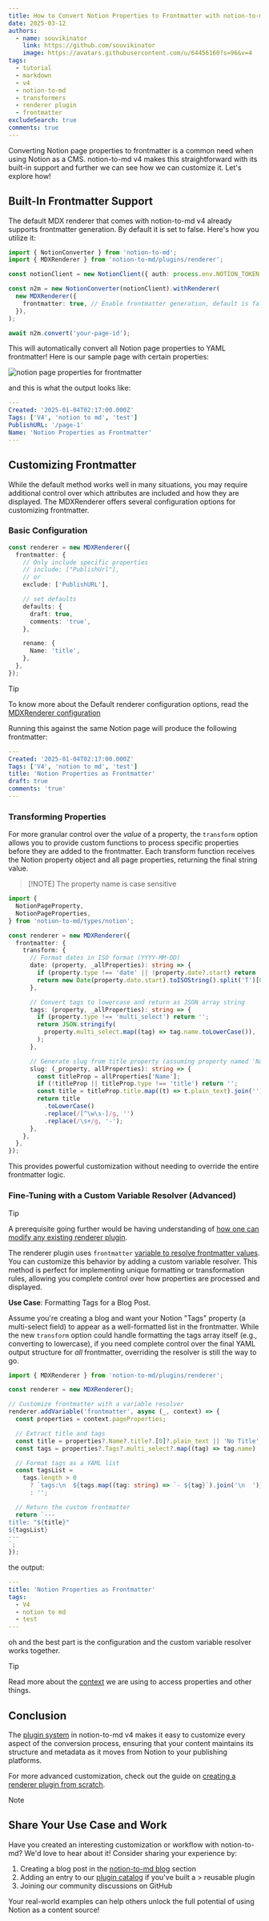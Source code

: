 ```yaml
---
title: How to Convert Notion Properties to Frontmatter with notion-to-md v4
date: 2025-03-12
authors:
  - name: souvikinator
    link: https://github.com/souvikinator
    image: https://avatars.githubusercontent.com/u/64456160?s=96&v=4
tags:
  - tutorial
  - markdown
  - v4
  - notion-to-md
  - transformers
  - renderer plugin
  - frontmatter
excludeSearch: true
comments: true
---
```


Converting Notion page properties to frontmatter is a common need when using Notion as a CMS. notion-to-md v4 makes this straightforward with its built-in support and further we can see how we can customize it. Let's explore how!

## Built-In Frontmatter Support

The default MDX renderer that comes with notion-to-md v4 already supports frontmatter generation. By default it is set to false. Here's how you utilize it:

```typescript
import { NotionConverter } from 'notion-to-md';
import { MDXRenderer } from 'notion-to-md/plugins/renderer';

const notionClient = new NotionClient({ auth: process.env.NOTION_TOKEN });

const n2m = new NotionConverter(notionClient).withRenderer(
  new MDXRenderer({
    frontmatter: true, // Enable frontmatter generation, default is false
  }),
);

await n2m.convert('your-page-id');
```

This will automatically convert all Notion page properties to YAML frontmatter! Here is our sample page with certain properties:

![notion page properties for frontmatter](/images/notion-properties-front-matter.png)

and this is what the output looks like:

```yaml
---
Created: '2025-01-04T02:17:00.000Z'
Tags: ['V4', 'notion to md', 'test']
PublishURL: '/page-1'
Name: 'Notion Properties as Frontmatter'
---
```

## Customizing Frontmatter

While the default method works well in many situations, you may require additional control over which attributes are included and how they are displayed. The MDXRenderer offers several configuration options for customizing frontmatter.

### Basic Configuration

```typescript {hl_lines=[6,9,10,11,12,14,15,16]}
const renderer = new MDXRenderer({
  frontmatter: {
    // Only include specific properties
    // include: ["PublishUrl"],
    // or
    exclude: ['PublishURL'],

    // set defaults
    defaults: {
      draft: true,
      comments: 'true',
    },

    rename: {
      Name: 'title',
    },
  },
});
```

> [!TIP]
> To know more about the Default renderer configuration options, read the [MDXRenderer configuration](../../docs/v4/concepts/configuration/#mdx-renderer-configuration)

Running this against the same Notion page will produce the following frontmatter:

```yaml
---
Created: '2025-01-04T02:17:00.000Z'
Tags: ['V4', 'notion to md', 'test']
title: 'Notion Properties as Frontmatter'
draft: true
comments: 'true'
---
```

### Transforming Properties

For more granular control over the _value_ of a property, the `transform` option allows you to provide custom functions to process specific properties before they are added to the frontmatter. Each transform function receives the Notion property object and all page properties, returning the final string value.

> [!NOTE] The property name is case sensitive

```typescript
import {
  NotionPageProperty,
  NotionPageProperties,
} from 'notion-to-md/types/notion';

const renderer = new MDXRenderer({
  frontmatter: {
    transform: {
      // Format dates in ISO format (YYYY-MM-DD)
      date: (property, _allProperties): string => {
        if (property.type !== 'date' || !property.date?.start) return '';
        return new Date(property.date.start).toISOString().split('T')[0];
      },

      // Convert tags to lowercase and return as JSON array string
      tags: (property, _allProperties): string => {
        if (property.type !== 'multi_select') return '';
        return JSON.stringify(
          property.multi_select.map((tag) => tag.name.toLowerCase()),
        );
      },

      // Generate slug from title property (assuming property named 'Name')
      slug: (_property, allProperties): string => {
        const titleProp = allProperties['Name'];
        if (!titleProp || titleProp.type !== 'title') return '';
        const title = titleProp.title.map((t) => t.plain_text).join('');
        return title
          .toLowerCase()
          .replace(/[^\w\s-]/g, '')
          .replace(/\s+/g, '-');
      },
    },
  },
});
```

This provides powerful customization without needing to override the entire frontmatter logic.

### Fine-Tuning with a Custom Variable Resolver (Advanced)

> [!TIP]
> A prerequisite going further would be having understanding of [how one can modify any existing renderer plugin](../../docs/v4/guides/how-to-modify-renderer-plugin/).

The renderer plugin uses `frontmatter` [variable to resolve frontmatter values](../../docs/v4/concepts/renderer-plugin/variables-and-templates). You can customize this behavior by adding a custom variable resolver. This method is perfect for implementing unique formatting or transformation rules, allowing you complete control over how properties are processed and displayed.

**Use Case**: Formatting Tags for a Blog Post.

Assume you're creating a blog and want your Notion "Tags" property (a multi-select field) to appear as a well-formatted list in the frontmatter. While the new `transform` option could handle formatting the tags array itself (e.g., converting to lowercase), if you need complete control over the final YAML output structure for _all_ frontmatter, overriding the resolver is still the way to go.

```typescript {hl_lines=[5,6,7,8,9,10,11,12,13,14,15,16,17,18,19,20,21,22,23,24]}
import { MDXRenderer } from 'notion-to-md/plugins/renderer';

const renderer = new MDXRenderer();

// Customize frontmatter with a variable resolver
renderer.addVariable('frontmatter', async (_, context) => {
  const properties = context.pageProperties;

  // Extract title and tags
  const title = properties?.Name?.title?.[0]?.plain_text || 'No Title';
  const tags = properties?.Tags?.multi_select?.map((tag) => tag.name) || [];

  // Format tags as a YAML list
  const tagsList =
    tags.length > 0
      ? `tags:\n  ${tags.map((tag: string) => `- ${tag}`).join('\n  ')}`
      : '';

  // Return the custom frontmatter
  return `---
title: "${title}"
${tagsList}
---
`;
});
```

the output:

```yaml
---
title: 'Notion Properties as Frontmatter'
tags:
  - V4
  - notion to md
  - test
---
```

oh and the best part is the configuration and the custom variable resolver works together.

> [!TIP]
> Read more about the [context](../../docs/v4/concepts/renderer-plugin/context) we are using to access properties and other things.

## Conclusion

The [plugin system](../../docs/v4/concepts/renderer-plugin/) in notion-to-md v4 makes it easy to customize every aspect of the conversion process, ensuring that your content maintains its structure and metadata as it moves from Notion to your publishing platforms.

For more advanced customization, check out the guide on [creating a renderer plugin from scratch](../../docs/v4/guides/how-to-create-renderer-from-scratch).

> [!NOTE]
>
> ## Share Your Use Case and Work
>
> Have you created an interesting customization or workflow with notion-to-md?
> We'd love to hear about it! Consider sharing your experience by:
>
> 1. Creating a blog post in the [notion-to-md blog](/notion-to-md/blog/) section
> 2. Adding an entry to our [plugin catalog](/notion-to-md/catalogue/) if you've built a > reusable plugin
> 3. Joining our community discussions on GitHub
>
> Your real-world examples can help others unlock the full potential of using Notion as a content source!
